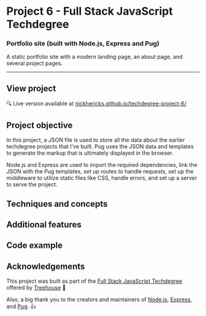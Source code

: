 # Project 6 - Full Stack JavaScript Techdegree

### Portfolio site (built with Node.js, Express and Pug)

A static portfolio site with a modern landing page, an about page, and several project pages.

---

<!-- <img src="https://res.cloudinary.com/dtqevfsxh/image/upload/v1553282635/portfolio/publicApiRequest.png" width="899px"> -->

## View project

:mag: Live version available at [nickhericks.github.io/techdegree-project-6/](https://nickhericks.github.io/techdegree-project-6/)

## Project objective

In this project, a JSON file is used to store all the data about the earlier techdegree projects that I've built. Pug uses the JSON data and templates to generate the markup that is ultimately displayed in the browser.

Node.js and Express are used to import the required dependencies, link the JSON with the Pug templates, set up routes to handle requests, set up the middleware to utilize static files like CSS, handle errors, and set up a server to serve the project.

## Techniques and concepts

<!-- - AJAX (Fetch request)
- Third-party API
- JSON objects
- Array iteration methods -->

## Additional features

<!-- In addition to completing the basic requirements for this techdegree project, I also added additional features including:

- [x] Added live search filtering for employee cards on the page
- [x] Added 'Prev' and 'Next' buttons for navigating cards within modal
- [x] Personalized CSS styling (colors, fonts, etc.) -->

## Code example

<!-- This lesson was all about AJAX, so it seems fitting to show the fetch request used:

```javascript
// Request data for 12 random users from the Random User Generator API
fetch('https://randomuser.me/api/?results=12&nat=us')
	.then(response => response.json())
	.then(data => displayEmployees(data.results));
``` -->

## Acknowledgements

This project was built as part of the [Full Stack JavaScript Techdegree](https://join.teamtreehouse.com/techdegree/) offered by [Treehouse](https://teamtreehouse.com) :raised_hands:

Also, a big thank you to the creators and maintainers of [Node.js](https://nodejs.org/en/), [Express](https://expressjs.com/), and [Pug](https://www.npmjs.com/package/pug). 👍